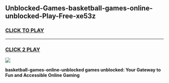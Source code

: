 
## Unblocked-Games-basketball-games-online-unblocked-Play-Free-xe53z
<h3>
<a href="https://premium76.site?title=basketball-games-online-unblocked&ref=24M">CLICK TO PLAY</a></h3>
<hr>

<h3>
<a href="https://premium76.site?title=basketball-games-online-unblocked&ref=24M">CLICK 2 PLAY</a>
  
</h3>

<a href="https://premium76.site?title=basketball-games-online-unblocked&ref=24M"><img src="https://clearcache.store/games.png"></a>


**basketball-games-online-unblocked games unblocked: Your Gateway to Fun and Accessible Online Gaming**
